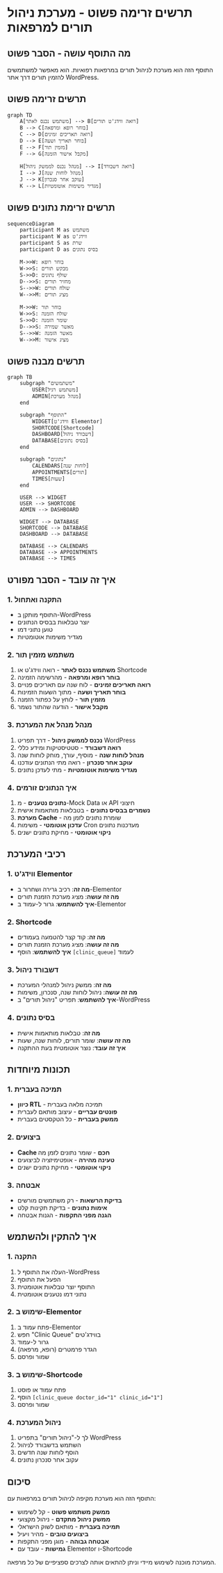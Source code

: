 # תרשים זרימה פשוט - מערכת ניהול תורים למרפאות

## מה התוסף עושה - הסבר פשוט

התוסף הזה הוא מערכת לניהול תורים במרפאות רפואיות. הוא מאפשר למשתמשים להזמין תורים דרך אתר WordPress.

## תרשים זרימה פשוט

```mermaid
graph TD
    A[משתמש נכנס לאתר] --> B[רואה ווידג'ט תורים]
    B --> C[בוחר רופא ומרפאה]
    C --> D[רואה תאריכים זמינים]
    D --> E[בוחר תאריך ושעה]
    E --> F[מזמין תור]
    F --> G[מקבל אישור הזמנה]
    
    H[מנהל נכנס לממשק ניהול] --> I[רואה דשבורד]
    I --> J[מנהל לוחות שנה]
    J --> K[עוקב אחר סנכרון]
    K --> L[מגדיר משימות אוטומטיות]
```

## תרשים זרימת נתונים פשוט

```mermaid
sequenceDiagram
    participant M as משתמש
    participant W as ווידג'ט
    participant S as שרת
    participant D as בסיס נתונים
    
    M->>W: בוחר רופא
    W->>S: מבקש תורים
    S->>D: שולף נתונים
    D-->>S: מחזיר תורים
    S-->>W: שולח תורים
    W-->>M: מציג תורים
    
    M->>W: בוחר תור
    W->>S: שולח הזמנה
    S->>D: שומר הזמנה
    D-->>S: מאשר שמירה
    S-->>W: מאשר הזמנה
    W-->>M: מציג אישור
```

## תרשים מבנה פשוט

```mermaid
graph TB
    subgraph "משתמשים"
        USER[משתמש רגיל]
        ADMIN[מנהל מערכת]
    end
    
    subgraph "התוסף"
        WIDGET[ווידג'ט Elementor]
        SHORTCODE[Shortcode]
        DASHBOARD[דשבורד ניהול]
        DATABASE[בסיס נתונים]
    end
    
    subgraph "נתונים"
        CALENDARS[לוחות שנה]
        APPOINTMENTS[תורים]
        TIMES[שעות]
    end
    
    USER --> WIDGET
    USER --> SHORTCODE
    ADMIN --> DASHBOARD
    
    WIDGET --> DATABASE
    SHORTCODE --> DATABASE
    DASHBOARD --> DATABASE
    
    DATABASE --> CALENDARS
    DATABASE --> APPOINTMENTS
    DATABASE --> TIMES
```

## איך זה עובד - הסבר מפורט

### 1. התקנה ואתחול
- התוסף מותקן ב-WordPress
- יוצר טבלאות בבסיס הנתונים
- טוען נתוני דמו
- מגדיר משימות אוטומטיות

### 2. משתמש מזמין תור
1. **משתמש נכנס לאתר** - רואה ווידג'ט או Shortcode
2. **בוחר רופא ומרפאה** - מהרשימה הזמינה
3. **רואה תאריכים זמינים** - לוח שנה עם תאריכים פנויים
4. **בוחר תאריך ושעה** - מתוך השעות הזמינות
5. **מזמין תור** - לוחץ על כפתור הזמנה
6. **מקבל אישור** - הודעה שהתור נשמר

### 3. מנהל מנהל את המערכת
1. **נכנס לממשק ניהול** - דרך תפריט WordPress
2. **רואה דשבורד** - סטטיסטיקות ומידע כללי
3. **מנהל לוחות שנה** - מוסיף, עורך, מוחק לוחות שנה
4. **עוקב אחר סנכרון** - רואה מתי הנתונים עודכנו
5. **מגדיר משימות אוטומטיות** - מתי לעדכן נתונים

### 4. איך הנתונים זורמים
1. **נתונים נטענים** - מ-Mock Data או API חיצוני
2. **נשמרים בבסיס נתונים** - בטבלאות מותאמות אישית
3. **מערכת Cache** - שומרת נתונים לזמן מה
4. **עדכון אוטומטי** - משימות Cron מעדכנות נתונים
5. **ניקוי אוטומטי** - מחיקת נתונים ישנים

## רכיבי המערכת

### 1. ווידג'ט Elementor
- **מה זה**: רכיב גרירה ושחרור ב-Elementor
- **מה זה עושה**: מציג מערכת הזמנת תורים
- **איך להשתמש**: גרור ל-עמוד ב-Elementor

### 2. Shortcode
- **מה זה**: קוד קצר להטמעה בעמודים
- **מה זה עושה**: מציג מערכת הזמנת תורים
- **איך להשתמש**: הוסף `[clinic_queue]` לעמוד

### 3. דשבורד ניהול
- **מה זה**: ממשק ניהול למנהלי המערכת
- **מה זה עושה**: ניהול לוחות שנה, סנכרון, משימות
- **איך להשתמש**: תפריט "ניהול תורים" ב-WordPress

### 4. בסיס נתונים
- **מה זה**: טבלאות מותאמות אישית
- **מה זה עושה**: שומר תורים, לוחות שנה, שעות
- **איך זה עובד**: נוצר אוטומטית בעת ההתקנה

## תכונות מיוחדות

### 1. תמיכה בעברית
- **כיוון RTL** - תמיכה מלאה בעברית
- **פונטים עבריים** - עיצוב מותאם לעברית
- **ממשק בעברית** - כל הטקסטים בעברית

### 2. ביצועים
- **Cache חכם** - שומר נתונים לזמן מה
- **טעינה מהירה** - אופטימיזציה לביצועים
- **ניקוי אוטומטי** - מחיקת נתונים ישנים

### 3. אבטחה
- **בדיקת הרשאות** - רק משתמשים מורשים
- **אימות נתונים** - בדיקת תקינות קלט
- **הגנה מפני התקפות** - הגנות אבטחה

## איך להתקין ולהשתמש

### 1. התקנה
1. העלה את התוסף ל-WordPress
2. הפעל את התוסף
3. התוסף יוצר טבלאות אוטומטית
4. נתוני דמו נטענים אוטומטית

### 2. שימוש ב-Elementor
1. פתח עמוד ב-Elementor
2. חפש "Clinic Queue" בווידג'טים
3. גרור ל-עמוד
4. הגדר פרמטרים (רופא, מרפאה)
5. שמור ופרסם

### 3. שימוש ב-Shortcode
1. פתח עמוד או פוסט
2. הוסף `[clinic_queue doctor_id="1" clinic_id="1"]`
3. שמור ופרסם

### 4. ניהול המערכת
1. לך ל-"ניהול תורים" בתפריט WordPress
2. השתמש בדשבורד לניהול
3. הוסף לוחות שנה חדשים
4. עקוב אחר סנכרון נתונים

## סיכום

התוסף הזה הוא מערכת מקיפה לניהול תורים במרפאות עם:
- **ממשק משתמש פשוט** - קל לשימוש
- **ממשק ניהול מתקדם** - ניהול מקצועי
- **תמיכה בעברית** - מותאם לשוק הישראלי
- **ביצועים טובים** - מהיר ויעיל
- **אבטחה גבוהה** - מוגן מפני התקפות
- **גמישות** - עובד עם Elementor ו-Shortcode

המערכת מוכנה לשימוש מיידי וניתן להתאים אותה לצרכים ספציפיים של כל מרפאה.



